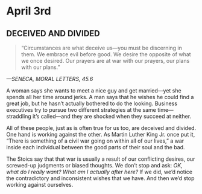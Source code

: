 # April 3rd
## DECEIVED AND DIVIDED

> “Circumstances are what deceive us—you must be discerning in them. We embrace evil before good. We desire the opposite of what we once desired. Our prayers are at war with our prayers, our plans with our plans.”

*—SENECA, MORAL LETTERS, 45.6*

A woman says she wants to meet a nice guy and get married—yet she spends all her time around jerks. A man says that he wishes he could find a great job, but he hasn’t actually bothered to do the looking. Business executives try to pursue two different strategies at the same time—straddling it’s called—and they are shocked when they succeed at neither.

All of these people, just as is often true for us too, are deceived and divided. One hand is working against the other. As Martin Luther King Jr. once put it, “There is something of a civil war going on within all of our lives,” a war inside each individual between the good parts of their soul and the bad.

The Stoics say that that war is usually a result of our conflicting desires, our screwed-up judgments or biased thoughts. We don’t stop and ask: *OK, what do I really want? What am I actually after here?* If we did, we’d notice the contradictory and inconsistent wishes that we have. And then we’d stop working against ourselves.

